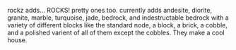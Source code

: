 rockz adds… ROCKS! pretty ones too. currently adds andesite, diorite, granite, marble, turquoise, jade, bedrock, and indestructable bedrock with a variety of different blocks like the standard node, a block, a brick, a cobble, and a polished varient of all of them except the cobbles. They make a cool house.
